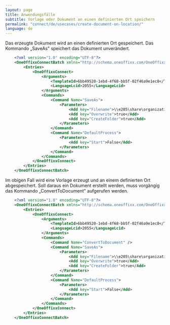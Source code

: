 ```yaml
---
layout: page
title: Anwendungsfälle
subtitle: Vorlage oder Dokument an einen definierten Ort speichern
permalink: "connect/de/usecases/create-document-on-location/"
language: de
---
```


Das erzeugte Dokument wird an einen definierten Ort gespeichert. Das Kommando „SaveAs" speichert das Dokument unverändert. 

```xml
    <?xml version="1.0" encoding="UTF-8"?>
    <OneOffixxConnectBatch xmlns="http://schema.oneoffixx.com/OneOffixxConnectBatch/1" xmlns:xsi="http://www.w3.org/2001/XMLSchema-instance">
    	<Entries>
    		<OneOffixxConnect>
    			<Arguments>
    				<TemplateId>6bb49520-1ebd-4f68-bb5f-02f46a9e1ec8</TemplateId>
    				<LanguageLcid>2055</LanguageLcid>
    			</Arguments>
    			<Commands>
    				<Command Name="SaveAs">
    					<Parameters>
    						<Add key="Filename">\\e205\share\organization\...\documentxyz.dotx</Add>
    						<Add key="Overwrite">true</Add>
    						<Add key="CreateFolder">true</Add>
    					</Parameters>
    				</Command>
    				<Command Name="DefaultProcess">
    					<Parameters>
    						<Add key="Start">False</Add>
    					</Parameters>
    				</Command>
    			</Commands>
    		</OneOffixxConnect>
    	</Entries>
    </OneOffixxConnectBatch>
```

Im obigen Fall wird eine Vorlage erzeugt und an einem definierten Ort abgespeichert. Soll daraus ein Dokument erstellt werden, muss vorgängig das Kommando „ConvertToDocument" aufgerufen werden.

```xml
    <?xml version="1.0" encoding="UTF-8"?>
    <OneOffixxConnectBatch xmlns="http://schema.oneoffixx.com/OneOffixxConnectBatch/1" xmlns:xsi="http://www.w3.org/2001/XMLSchema-instance">
    	<Entries>
    		<OneOffixxConnect>
    			<Arguments>
    				<TemplateId>6bb49520-1ebd-4f68-bb5f-02f46a9e1ec8</TemplateId>
    				<LanguageLcid>2055</LanguageLcid>
    			</Arguments>
    			<Commands>
    				<Command Name="ConvertToDocument" />
    				<Command Name="SaveAs">
    					<Parameters>
    						<Add key="Filename">\\e205\share\organization\...\documentxyz.docx</Add>
    						<Add key="Overwrite">true</Add>
    						<Add key="CreateFolder">true</Add>
    					</Parameters>
    				</Command>
    				<Command Name="DefaultProcess">
    					<Parameters>
    						<Add key="Start">False</Add>
    					</Parameters>
    				</Command>
    			</Commands>
    		</OneOffixxConnect>
    	</Entries>
    </OneOffixxConnectBatch>
```